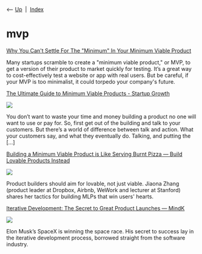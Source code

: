 <div class="nav">

⟵ [Up](index.html)  \|  [Index](index.html)

</div>

# mvp

<div class="cards">

<div class="card">

<div class="card-title">

[Why You Can't Settle For The "Minimum" In Your Minimum Viable
Product](http://readwrite.com/2012/10/10/dont-settle-for-the-minimum-in-your-minimum-viable-product-mvp#awesm=~orHs1yUOOPwRAN)

</div>

Many startups scramble to create a "minimum viable product," or MVP, to
get a version of their product to market quickly for testing. It’s a
great way to cost-effectively test a website or app with real users. But
be careful, if your MVP is too minimalist, it could torpedo your
company's future.

</div>

<div class="card">

<div class="card-title">

[The Ultimate Guide to Minimum Viable Products - Startup
Growth](http://scalemybusiness.com/the-ultimate-guide-to-minimum-viable-products)

</div>

<div class="card-image">

[![](https://startupcharlie.com/wp-content/uploads/2020/08/startup-2850272_1280.jpg)](http://scalemybusiness.com/the-ultimate-guide-to-minimum-viable-products)

</div>

You don’t want to waste your time and money building a product no one
will want to use or pay for. So, first get out of the building and talk
to your customers. But there’s a world of difference between talk and
action. What your customers say, and what they eventually do. Talking,
and putting the \[…\]

</div>

<div class="card">

<div class="card-title">

[Building a Minimum Viable Product is Like Serving Burnt Pizza — Build
Lovable Products
Instead](https://firstround.com/review/dont-serve-burnt-pizza-and-other-lessons-in-building-minimum-lovable-products)

</div>

<div class="card-image">

[![](https://review.firstround.com/content/images/2056/firstround-2ferrulpvlrodsviu7jufa_jz-20hero.jpg)](https://firstround.com/review/dont-serve-burnt-pizza-and-other-lessons-in-building-minimum-lovable-products)

</div>

Product builders should aim for lovable, not just viable. Jiaona Zhang
(product leader at Dropbox, Airbnb, WeWork and lecturer at Stanford)
shares her tactics for building MLPs that win users' hearts.

</div>

<div class="card">

<div class="card-title">

[Iterative Development: The Secret to Great Product Launches —
MindK](https://www.mindk.com/blog/iterative-development)

</div>

<div class="card-image">

[![](https://www.mindk.com/wp-content/uploads/2019/02/Iterative_development.png)](https://www.mindk.com/blog/iterative-development)

</div>

Elon Musk’s SpaceX is winning the space race. His secret to success lay
in the iterative development process, borrowed straight from the
software industry.

</div>

</div>
